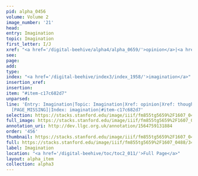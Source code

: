 ```yaml
---
pid: alpha_0456
volume: Volume 2
image_number: '21'
head: 
entry: Imagination
topic: Imagination
first_letter: I/J
xref: "<a href='/digital-beehive/alpha4/alpha_0659/'>opinion</a>|<a href='/digital-beehive/alpha5/alpha_0943/'>thought</a>"
see: 
page: 
add: 
type: 
index: "<a href='/digital-beehive/index3/index_1958/'>imagination</a>"
insertion_xref: 
insertion: 
item: "#item-c17c682d7"
unparsed: 
line: 'Entry: Imagination|Topic: Imagination|Xref: opinion|Xref: thought|Xref: 736
  [PAGE_MISSING]|Index: imagination|#item-c17c682d7'
selection: https://stacks.stanford.edu/image/iiif/fm855tg5659%2F1607_0488/340,4288,3024,482/full/0/default.jpg
full_image: https://stacks.stanford.edu/image/iiif/fm855tg5659%2F1607_0488/full/full/0/default.jpg
annotation_uri: http://dev.llgc.org.uk/annotation/1564759131884
order: '456'
thumbnail: https://stacks.stanford.edu/image/iiif/fm855tg5659%2F1607_0488/340,4288,600,180/250,/0/default.jpg
full: https://stacks.stanford.edu/image/iiif/fm855tg5659%2F1607_0488/340,4288,3024,482/full/0/default.jpg
label: Imagination
location: "<a href='/digital-beehive/toc/toc2_011/'>Full Page</a>"
layout: alpha_item
collection: alpha3
---
```

